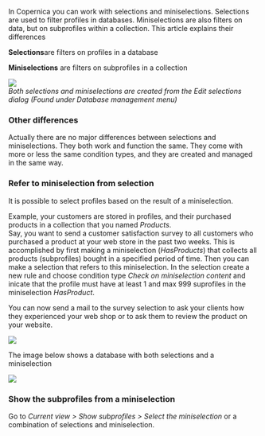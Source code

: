 In Copernica you can work with selections and miniselections. Selections
are used to filter profiles in databases. Miniselections are also
filters on data, but on subprofiles within a collection. This article
explains their differences

**Selections**are filters on profiles in a database

**Miniselections** are filters on subprofiles in a collection

![](Documentation/createselectionminiselection.png) \
*Both selections and miniselections are created from the Edit
selections dialog (Found under Database management menu)*

### Other differences

Actually there are no major differences between selections and
miniselections. They both work and function the same. They come with
more or less the same condition types, and they are created and managed
in the same way.

### Refer to miniselection from selection

It is possible to select profiles based on the result of a
miniselection.

Example, your customers are stored in profiles, and their purchased
products in a collection that you named *Products*. \
Say, you want to send a customer satisfaction survey to all customers
who purchased a product at your web store in the past two weeks. This is
accomplished by first making a miniselection (*HasProducts*) that
collects all products (subprofiles) bought in a specified period of
time. Then you can make a selection that refers to this miniselection.
In the selection create a new rule and choose condition type *Check on
miniselection content* and inicate that the profile must have at least 1
and max 999 suprofiles in the miniselection *HasProduct*.

You can now send a mail to the survey selection to ask your clients how
they experienced your web shop or to ask them to review the product on
your website.

![](Documentation/miniselection-referral.png)

The image below shows a database with both selections and a
miniselection

![](Documentation/selectionandminiselectionoverview.png)

### Show the subprofiles from a miniselection

Go to *Current view \> Show subprofiles \> Select the miniselection* or
a combination of selections and miniselection.